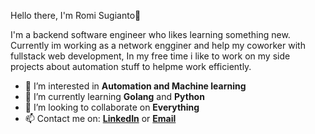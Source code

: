 Hello there, I'm Romi Sugianto👋

I'm a backend software engineer who likes learning something new. Currently im working as a network engginer and help my coworker with fullstack web development, In my free time i like to work on my side projects about automation stuff to helpme work efficiently.

- 👀 I’m interested in **Automation and Machine learning**
- 🌱 I’m currently learning **Golang** and **Python**
- 💞️ I’m looking to collaborate on **Everything**
- 📫 Contact me on: **[LinkedIn](https://www.linkedin.com/in/romi-sugianto/)** or **[Email](mailto:romisugianto97@gmail.com)**

<!---
RomiSugianto/RomiSugianto is a ✨ special ✨ repository because its `README.md` (this file) appears on your GitHub profile.
You can click the Preview link to take a look at your changes.
--->
